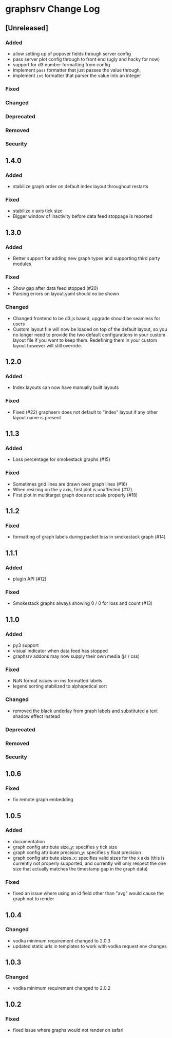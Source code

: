 
# graphsrv Change Log

## [Unreleased]

### Added

- allow setting up of popover fields through server config
- pass server plot config through to front end (ugly and hacky for now)
- support for d3 number formatting from config
- implement `pass` formatter that just passes the value through,
- implement `int` formatter that parser the value into an integer

### Fixed
### Changed
### Deprecated
### Removed
### Security

## 1.4.0

### Added

- stabilize graph order on default index layout throughout restarts

### Fixed

- stabilize x axis tick size
- Bigger window of inactivity before data feed stoppage is reported

## 1.3.0

### Added

- Better support for adding new graph types and supporting third party modules

### Fixed

- Show gap after data feed stopped (#20)
- Parsing errors on layout.yaml should no be shown

### Changed

- Changed frontend to be d3.js based, upgrade should be seamless for users
- Custom layout file will now be loaded on top of the default layout, so you no longer need to provide the two default configurations in your custom layout file if you want to keep them. Redefining them in your custom layout however will still override.

## 1.2.0

### Added

- Index layouts can now have manually built layouts

### Fixed

- Fixed (#22) graphserv does not default to "index" layout if any other layout name is present

## 1.1.3

### Added

- Loss percentage for smokestack graphs (#15)

### Fixed

- Sometimes grid lines are drawn over graph lines (#16)
- When resizing on the y axis, first plot is unaffected (#17)
- First plot in multitarget graph does not scale properly (#18)

## 1.1.2

### Fixed

- formatting of graph labels during packet loss in smokestack graph (#14)

## 1.1.1

### Added

- plugin API (#12)

### Fixed

- Smokestack graphs always showing 0 / 0 for loss and count (#13)

## 1.1.0

### Added

- py3 support
- visiual indicator when data feed has stopped
- graphsrv addons may now supply their own media (js / css)

### Fixed

- NaN format issues on ms formatted labels
- legend sorting stabilized to alphapetical sort

### Changed

- removed the black underlay from graph labels and substituted a text shadow effect instead

### Deprecated
### Removed
### Security

## 1.0.6
### Fixed

- fix remote graph embedding

## 1.0.5

### Added

- documentation
- graph config attribute size_y: specifies y tick size
- graph config attribute precision_y: specifies y float precision
- graph config attribute sizes_x: specifies valid sizes for the x axis (this is currently not properly
  supported, and currently will only respect the one size that actually matches the timestamp gap in the
  graph data)

### Fixed

- fixed an issue where using an id field other than "avg" would cause the graph not to render

## 1.0.4

### Changed

- vodka minimum requirement changed to 2.0.3
- updated static urls in templates to work with vodka request env changes

## 1.0.3

### Changed
- vodka minimum requirement changed to 2.0.2

## 1.0.2

### Fixed
- fixed issue where graphs would not render on safari
